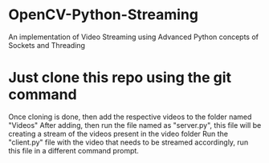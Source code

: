 # OpenCV-Python-Streaming
An implementation of Video Streaming using Advanced Python concepts of Sockets and Threading

# Just clone this repo using the git command
Once cloning is done, then add the respective videos to the folder named "Videos" 
After adding, then run the file named as "server.py", this file will be creating a stream of the videos present in the video folder
Run the "client.py" file with the video that needs to be streamed accordingly, run this file in a different command prompt.
